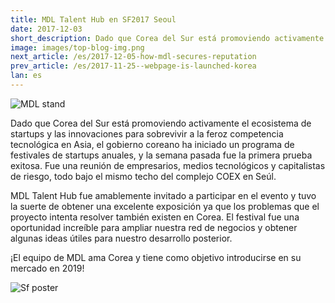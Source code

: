 ```yaml
---
title: MDL Talent Hub en SF2017 Seoul
date: 2017-12-03
short_description: Dado que Corea del Sur está promoviendo activamente el ecosistema de startups y las innovaciones para sobrevivir a la feroz competencia tecnológica en Asia 
image: images/top-blog-img.png
next_article: /es/2017-12-05-how-mdl-secures-reputation
prev_article: /es/2017-11-25--webpage-is-launched-korea
lan: es
---
```


![MDL stand](https://gateway.ipfs.io/ipfs/QmdYQCaVShYseZF4eWZC1VxzyYR7h31ZXwFiBd8SgzZLVB/MDL_sf2017.jpeg)

Dado que Corea del Sur está promoviendo activamente el ecosistema de startups y las innovaciones para sobrevivir a la feroz competencia tecnológica en Asia, el gobierno coreano ha iniciado un programa de festivales de startups anuales, y la semana pasada fue la primera prueba exitosa. Fue una reunión de empresarios, medios tecnológicos y capitalistas de riesgo, todo bajo el mismo techo del complejo COEX en Seúl.

MDL Talent Hub fue amablemente invitado a participar en el evento y tuvo la suerte de obtener una excelente exposición ya que los problemas que el proyecto intenta resolver también existen en Corea. El festival fue una oportunidad increíble para ampliar nuestra red de negocios y obtener algunas ideas útiles para nuestro desarrollo posterior.

¡El equipo de MDL ama Corea y tiene como objetivo introducirse en su mercado en 2019!


![Sf poster](https://gateway.ipfs.io/ipfs/QmeGn8mXf7Ew3QVifuQMXuyHWqi1696tuJgW8EhcPBqjWr/MDL_sf2017_1.jpeg)
